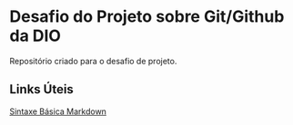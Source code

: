# Desafio do Projeto sobre Git/Github da DIO
Repositório criado para o desafio de projeto.

## Links Úteis 
[Sintaxe Básica Markdown](https://www.markdownguide.org/basic-syntax)
